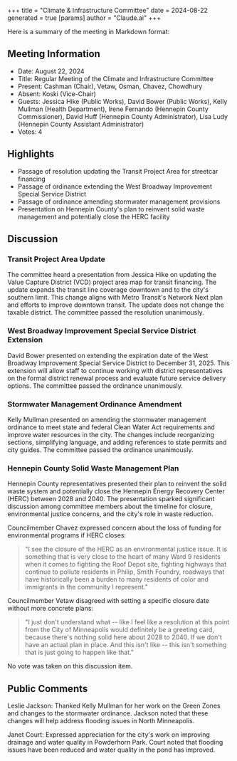 +++
title = "Climate & Infrastructure Committee"
date = 2024-08-22
 generated = true
[params]
  author = "Claude.ai"
+++

Here is a summary of the meeting in Markdown format:

## Meeting Information
- Date: August 22, 2024
- Title: Regular Meeting of the Climate and Infrastructure Committee
- Present: Cashman (Chair), Vetaw, Osman, Chavez, Chowdhury
- Absent: Koski (Vice-Chair)
- Guests: Jessica Hike (Public Works), David Bower (Public Works), Kelly Mullman (Health Department), Irene Fernando (Hennepin County Commissioner), David Huff (Hennepin County Administrator), Lisa Ludy (Hennepin County Assistant Administrator)
- Votes: 4

## Highlights

- Passage of resolution updating the Transit Project Area for streetcar financing
- Passage of ordinance extending the West Broadway Improvement Special Service District
- Passage of ordinance amending stormwater management provisions
- Presentation on Hennepin County's plan to reinvent solid waste management and potentially close the HERC facility

## Discussion

### Transit Project Area Update

The committee heard a presentation from Jessica Hike on updating the Value Capture District (VCD) project area map for transit financing. The update expands the transit line coverage downtown and to the city's southern limit. This change aligns with Metro Transit's Network Next plan and efforts to improve downtown transit. The update does not change the taxable district. The committee passed the resolution unanimously.

### West Broadway Improvement Special Service District Extension

David Bower presented on extending the expiration date of the West Broadway Improvement Special Service District to December 31, 2025. This extension will allow staff to continue working with district representatives on the formal district renewal process and evaluate future service delivery options. The committee passed the ordinance unanimously.

### Stormwater Management Ordinance Amendment

Kelly Mullman presented on amending the stormwater management ordinance to meet state and federal Clean Water Act requirements and improve water resources in the city. The changes include reorganizing sections, simplifying language, and adding references to state permits and city guides. The committee passed the ordinance unanimously.

### Hennepin County Solid Waste Management Plan

Hennepin County representatives presented their plan to reinvent the solid waste system and potentially close the Hennepin Energy Recovery Center (HERC) between 2028 and 2040. The presentation sparked significant discussion among committee members about the timeline for closure, environmental justice concerns, and the city's role in waste reduction.

Councilmember Chavez expressed concern about the loss of funding for environmental programs if HERC closes:

> "I see the closure of the HERC as an environmental justice issue. It is something that is very close to the heart of many Ward 9 residents when it comes to fighting the Roof Depot site, fighting highways that continue to pollute residents in Philip, Smith Foundry, roadways that have historically been a burden to many residents of color and immigrants in the community I represent."

Councilmember Vetaw disagreed with setting a specific closure date without more concrete plans:

> "I just don't understand what -- like I feel like a resolution at this point from the City of Minneapolis would definitely be a greeting card, because there's nothing solid here about 2028 to 2040. If we don't have an actual plan in place. And this isn't like -- this isn't something that is just going to happen like that."

No vote was taken on this discussion item.

## Public Comments

Leslie Jackson: Thanked Kelly Mullman for her work on the Green Zones and changes to the stormwater ordinance. Jackson noted that these changes will help address flooding issues in North Minneapolis.

Janet Court: Expressed appreciation for the city's work on improving drainage and water quality in Powderhorn Park. Court noted that flooding issues have been reduced and water quality in the pond has improved.

